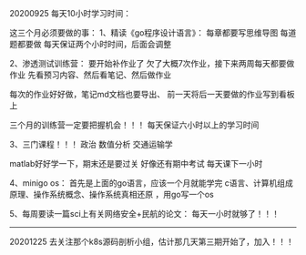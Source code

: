 20200925
每天10小时学习时间：


这三个月必须要做的事：
1、精读《go程序设计语言》：
每章都要写思维导图
每道题都要做
每天保证两个小时时间，后面会调整


2、渗透测试训练营：
要开始补作业了
欠了大概7次作业，接下来两周每天都要做作业
先看预习内容、然后看笔记、然后做作业

每次的作业好好做，笔记md文档也要导出、
前一天将后一天要做的作业写到看板上

三个月的训练营一定要把握机会！！！
每天保证六小时以上的学习时间

3、三门课程！！！
政治
数值分析
交通运输学

matlab好好学一下，期末还是要过关
好像还有期中考试
每天课下一小时


4、minigo os：
首先是上面的go语言，应该一个月就能学完
c语言、计算机组成原理、操作系统概念、操作系统真相还原
，用go写一个os

5、每周要读一篇sci上有关网络安全+民航的论文：
每天一小时就够了！！！

---
20201225
去关注那个k8s源码剖析小组，估计那几天第三期开始了，加入！！！



